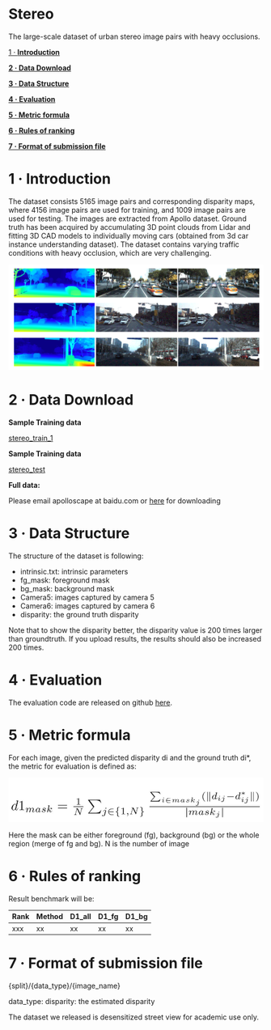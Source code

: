 # Stereo

The large-scale dataset of urban stereo image pairs with heavy occlusions.

[1 · **Introduction**](Stereo%20d0e69548077947b09be525c68a04db06.md) 

[**2 · Data Download**](Stereo%20d0e69548077947b09be525c68a04db06.md) 

[**3 · Data Structure**](Stereo%20d0e69548077947b09be525c68a04db06.md) 

[**4 · Evaluation**](Stereo%20d0e69548077947b09be525c68a04db06.md) 

[**5 · Metric formula**](Stereo%20d0e69548077947b09be525c68a04db06.md) 

[**6 · Rules of ranking**](Stereo%20d0e69548077947b09be525c68a04db06.md) 

[**7 · Format of submission file**](Stereo%20d0e69548077947b09be525c68a04db06.md) 

# 1 · **Introduction**

The dataset consists 5165 image pairs and corresponding disparity maps, where 4156 image pairs are used for training, and 1009 image pairs are used for testing. The images are extracted from Apollo dataset. Ground truth has been acquired by accumulating 3D point clouds from Lidar and fitting 3D CAD models to individually moving cars (obtained from 3d car instance understanding dataset). The dataset contains varying traffic conditions with heavy occlusion, which are very challenging.

![Untitled](Stereo%20d0e69548077947b09be525c68a04db06/Untitled.png)

# **2 · Data Download**

**Sample Training data** 

[stereo_train_1](https://ad-apolloscape.cdn.bcebos.com/stereo/stereo_train_1.zip) 

**Sample Training data** 

[stereo_test](https://ad-apolloscape.cdn.bcebos.com/stereo/stereo_test.zip)

**Full data:** 

Please email apolloscape at baidu.com or [here](mailto:apolloscape@baidu.com) for downloading

# **3 · Data Structure**

The structure of the dataset is following:

- intrinsic.txt: intrinsic parameters
- fg_mask: foreground mask
- bg_mask: background mask
- Camera5: images captured by camera 5
- Camera6: images captured by camera 6
- disparity: the ground truth disparity

Note that to show the disparity better, the disparity value is 200 times larger than groundtruth. If you upload results, the results should also be increased 200 times.

# **4 · Evaluation**

The evaluation code are released on github [here](https://github.com/ApolloScapeAuto/dataset-api/tree/master/stereo).

# **5 · Metric formula**

For each image, given the predicted disparity di and the ground truth di*, the metric for evaluation is defined as:

![Untitled](Stereo%20d0e69548077947b09be525c68a04db06/Untitled%201.png)

Here the mask can be either foreground (fg), background (bg) or the whole region (merge of fg and bg). N is the number of image

# **6 · Rules of ranking**

Result benchmark will be:

| Rank | Method | D1_all | D1_fg | D1_bg |
| --- | --- | --- | --- | --- |
| xxx | xx | xx | xx | xx |

# **7 · Format of submission file**

{split}/{data_type}/{image_name}

data_type: disparity: the estimated disparity

The dataset we released is desensitized street view for academic use only.